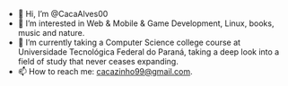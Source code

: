 - 👋 Hi, I’m @CacaAlves00
- 👀 I’m interested in Web & Mobile & Game Development, Linux, books, music and nature.
- 🌱 I’m currently taking a Computer Science college course at Universidade Tecnológica Federal do Paraná, taking a deep look into a field of study that never ceases expanding.
- 📫 How to reach me: cacazinho99@gmail.com.

<!---
CacaAlves00/CacaAlves00 is a ✨ special ✨ repository because its `README.md` (this file) appears on your GitHub profile.
You can click the Preview link to take a look at your changes.
--->
